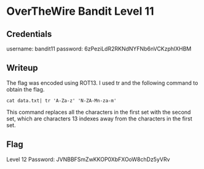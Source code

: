 # OverTheWire Bandit Level 11

## Credentials 
username: bandit11
password: 6zPeziLdR2RKNdNYFNb6nVCKzphlXHBM

## Writeup
The flag was encoded using ROT13. I used tr and the following command to obtain the flag.

`cat data.txt| tr 'A-Za-z' 'N-ZA-Mn-za-m'`

This command replaces all the characters in the first set with the second set, which are characters 13 indexes away from the characters in the first set.


## Flag
Level 12 Password: JVNBBFSmZwKKOP0XbFXOoW8chDz5yVRv

